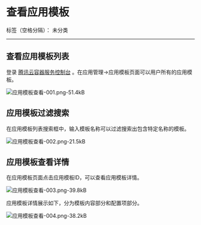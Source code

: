 ﻿# 查看应用模板

标签（空格分隔）： 未分类

---
## 查看应用模板列表

登录 [腾讯云容器服务控制台](https://console.cloud.tencent.com/ccs) 。在应用管理->应用模板页面可以用户所有的应用模板。

![应用模板查看-001.png-51.4kB][1]

## 应用模板过滤搜索

在应用模板列表搜索框中，输入模板名称可以过滤搜索出包含特定名称的模板。

![应用模板查看-002.png-21.5kB][2]

## 应用模板查看详情

在应用模板页面点击应用模板ID，可以查看应用模板详情。

![应用模板查看-003.png-39.8kB][3]

应用模板详情展示如下，分为模板内容部分和配置项部分。

![应用模板查看-004.png-38.2kB][4]

  [1]: http://static.zybuluo.com/yan234280533/k9uw8d1u1probr01092dcaax/%E5%BA%94%E7%94%A8%E6%A8%A1%E6%9D%BF%E6%9F%A5%E7%9C%8B-001.png
  [2]: http://static.zybuluo.com/yan234280533/0n3eamjqtehbdfk72ekl9oos/%E5%BA%94%E7%94%A8%E6%A8%A1%E6%9D%BF%E6%9F%A5%E7%9C%8B-002.png
  [3]: http://static.zybuluo.com/yan234280533/vvsn9f6bf746nntk6qq9hoay/%E5%BA%94%E7%94%A8%E6%A8%A1%E6%9D%BF%E6%9F%A5%E7%9C%8B-003.png
  [4]: http://static.zybuluo.com/yan234280533/q4oga7g7tgy0x39si5xbfrfv/%E5%BA%94%E7%94%A8%E6%A8%A1%E6%9D%BF%E6%9F%A5%E7%9C%8B-004.png